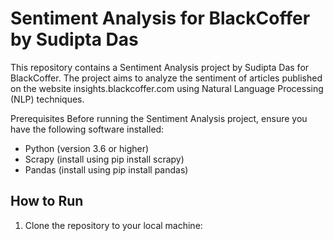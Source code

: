 # Sentiment Analysis for BlackCoffer by Sudipta Das


This repository contains a Sentiment Analysis project by Sudipta Das for BlackCoffer. 
The project aims to analyze the sentiment of articles published on the 
website insights.blackcoffer.com using Natural Language Processing (NLP) techniques.


Prerequisites
Before running the Sentiment Analysis project, ensure you have the following software installed:

* Python (version 3.6 or higher)
* Scrapy (install using pip install scrapy)
* Pandas (install using pip install pandas)

## How to Run

1. Clone the repository to your local machine:
